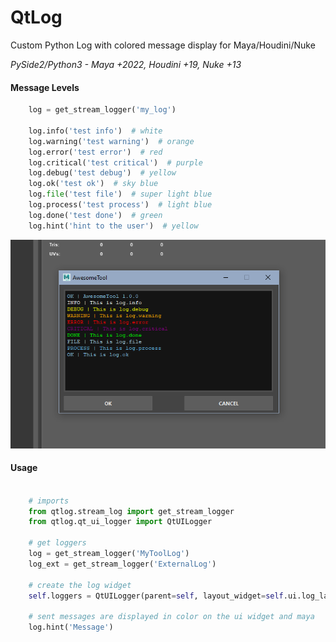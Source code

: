 # QtLog
Custom Python Log with colored message display for Maya/Houdini/Nuke

*PySide2/Python3 - Maya +2022, Houdini +19, Nuke +13*

#### Message Levels

```python
    log = get_stream_logger('my_log')

    log.info('test info')  # white
    log.warning('test warning')  # orange
    log.error('test error')  # red
    log.critical('test critical')  # purple
    log.debug('test debug')  # yellow
    log.ok('test ok')  # sky blue
    log.file('test file')  # super light blue
    log.process('test process')  # light blue
    log.done('test done')  # green
    log.hint('hint to the user')  # yellow
```

![Example APP ScreenShot](https://github.com/MaxRocamora/QtLog/blob/main/images/example_tool.png?raw=true)

#### Usage

```python

    # imports
    from qtlog.stream_log import get_stream_logger
    from qtlog.qt_ui_logger import QtUILogger

    # get loggers
    log = get_stream_logger('MyToolLog')
    log_ext = get_stream_logger('ExternalLog')

    # create the log widget
    self.loggers = QtUILogger(parent=self, layout_widget=self.ui.log_layout, loggers=[log, log_ext])

    # sent messages are displayed in color on the ui widget and maya
    log.hint('Message')

```
